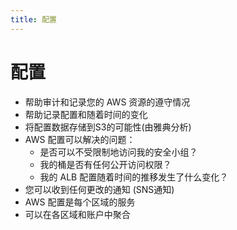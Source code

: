 ```yaml
---
title: 配置
---
```


# 配置

- 帮助审计和记录您的 AWS 资源的遵守情况
- 帮助记录配置和随着时间的变化
- 将配置数据存储到S3的可能性(由雅典分析)
- AWS 配置可以解决的问题：
  - 是否可以不受限制地访问我的安全小组？
  - 我的桶是否有任何公开访问权限？
  - 我的 ALB 配置随着时间的推移发生了什么变化？
- 您可以收到任何更改的通知 (SNS通知)
- AWS 配置是每个区域的服务
- 可以在各区域和账户中聚合
